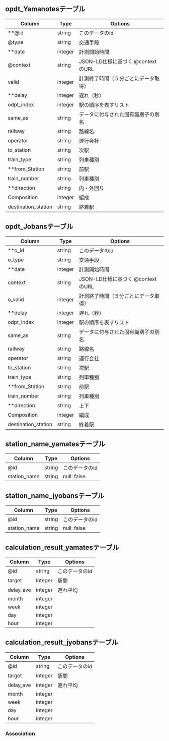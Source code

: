 ## opdt_Yamanotesテーブル

|Column|Type|Options|
|------|----|-------|
|**@id|string|このデータのid|
|@type|string|交通手段|
|**date|integer|計測開始時間|
|@context|string|JSON-LD仕様に基づく @context のURL|
|valid|integer|計測終了時間（５分ごとにデータ取得）|
|**delay|integer|遅れ（秒）|
|odpt_index|integer| 駅の順序を表すリスト|
|same_as|string|データに付与された固有識別子の別名|
|railway|string|路線名|
|operator|string|運行会社|
|to_station|string|次駅|
|train_type|string|列車種別|
|**from_Station|string| 前駅|
|train_number|string|列車種別|
|**direction|string|内・外回り|
|Composition|integer| 編成|
|destination_station|string|終着駅|


## opdt_Jobansテーブル

|Column|Type|Options|
|------|----|-------|
|**o_id|string|このデータのid|
|o_type|string|交通手段|
|**date|integer|計測開始時間|
|context|string|JSON-LD仕様に基づく @context のURL|
|o_valid|integer|計測終了時間（５分ごとにデータ取得）|
|**delay|integer|遅れ（秒）|
|odpt_index|integer| 駅の順序を表すリスト|
|same_as|string|データに付与された固有識別子の別名|
|railway|string|路線名|
|operator|string|運行会社|
|to_station|string|次駅|
|train_type|string|列車種別|
|**from_Station|string| 前駅|
|train_number|string|列車種別|
|**direction|string|上下|
|Composition|integer| 編成|
|destination_station|string|終着駅|

## station_name_yamatesテーブル

|Column|Type|Options|
|------|----|-------|
|@id|string|このデータのid|
|station_name|string|null: false|

## station_name_jyobansテーブル

|Column|Type|Options|
|------|----|-------|
|@id|string|このデータのid|
|station_name|string|null: false|

## calculation_result_yamatesテーブル

|Column|Type|Options|
|------|----|-------|
|@id|string|このデータのid|
|target|integer|駅間|
|delay_ave|integer|遅れ平均|
|month|integer||
|week|integer|
|day|integer|
|hour|integer|

## calculation_result_jyobansテーブル

|Column|Type|Options|
|------|----|-------|
|@id|string|このデータのid|
|target|integer|駅間|
|delay_ave|integer|遅れ平均|
|month|integer||
|week|integer|
|day|integer|
|hour|integer|

### Association

